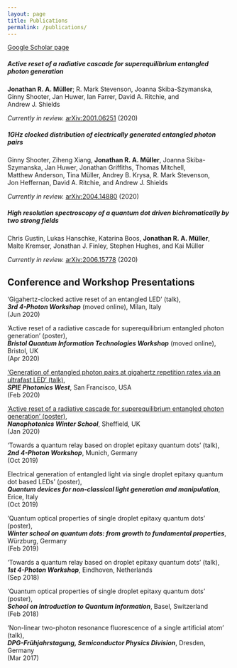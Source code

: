 ```yaml
---
layout: page
title: Publications
permalink: /publications/
---
```


[Google Scholar page](https://scholar.google.com/citations?user=OBSTfakAAAAJ)

##### **Active reset of a radiative cascade for superequilibrium entangled photon generation**
**Jonathan&nbsp;R.&nbsp;A.&nbsp;Müller**; R.&nbsp;Mark&nbsp;Stevenson, Joanna&nbsp;Skiba-Szymanska, Ginny&nbsp;Shooter, Jan&nbsp;Huwer, Ian&nbsp;Farrer, David&nbsp;A.&nbsp;Ritchie, and Andrew&nbsp;J.&nbsp;Shields  
<!--**Müller, Jonathan RA**;  Stevenson, R Mark; Skiba-Szymanska, Joanna; Shooter, Ginny; Huwer, Jan; Farrer, Ian; Ritchie, David A; Shields, Andrew J;   -->
_Currently in review._ [arXiv:2001.06251](https://arxiv.org/abs/2001.06251) (2020)

##### **1GHz clocked distribution of electrically generated entangled photon pairs**
Ginny&nbsp;Shooter, Ziheng&nbsp;Xiang, **Jonathan&nbsp;R.&nbsp;A.&nbsp;Müller**, Joanna&nbsp;Skiba-Szymanska, Jan&nbsp;Huwer, Jonathan&nbsp;Griffiths, Thomas&nbsp;Mitchell, Matthew&nbsp;Anderson, Tina&nbsp;Müller, Andrey&nbsp;B.&nbsp;Krysa, R.&nbsp;Mark&nbsp;Stevenson, Jon&nbsp;Heffernan, David&nbsp;A.&nbsp;Ritchie, and Andrew&nbsp;J.&nbsp;Shields  
<!-- Shooter, Ginny; Xiang, Ziheng; **Müller, Jonathan RA**; Skiba-Szymanska, Joanna; Huwer, Jan; Griffiths, Jonathan; Mitchell, Thomas; Anderson, Matthew; Müller, Tina; Krysa, Andrey B; Stevenson, R Mark; Heffernan, Jon; Ritchie, David A; Shields, Andrew J; -->
_Currently in review._ [arXiv:2004.14880](https://arxiv.org/abs/2004.14880) (2020)

##### **High resolution spectroscopy of a quantum dot driven bichromatically by two strong fields**
Chris&nbsp;Gustin, Lukas&nbsp;Hanschke, Katarina&nbsp;Boos, **Jonathan&nbsp;R.&nbsp;A.&nbsp;Müller**, Malte&nbsp;Kremser, Jonathan&nbsp;J.&nbsp;Finley, Stephen&nbsp;Hughes, and Kai&nbsp;Müller  
<!-- Gustin, Chris; Hanschke, Lukas; Boos, Katarina; **Müller, Jonathan RA**; Kremser, Malte; Finley, Jonathan J; Hughes, Stephen; Müller, Kai;   -->
_Currently in review._ [arXiv:2006.15778](https://arxiv.org/abs/2006.15778) (2020)


## Conference and Workshop Presentations
‘Gigahertz-clocked active reset of an entangled LED’ (talk),  
**_3rd 4-Photon Workshop_** (moved online), Milan, Italy  
(Jun 2020)

‘Active reset of a radiative cascade for superequilibrium entangled photon generation’ (poster),  
**_Bristol Quantum Information Technologies Workshop_** (moved online), Bristol, UK  
(Apr 2020)

[‘Generation of entangled photon pairs at gigahertz repetition rates via an ultrafast LED’ (talk)](https://spie.org/PW20O/conferencedetails/ultrafast-phenomena-and-nanophotonics#2545685:~:text=Generation%20of%20entangled%20photon%20pairs%20at,Toshiba%20Research%20Europe%20Ltd.%20(United%20Kingdom)),  
**_SPIE Photonics West_**, San Francisco, USA  
(Feb 2020)

[‘Active reset of a radiative cascade for superequilibrium entangled photon generation’ (poster)](https://sites.google.com/sheffield.ac.uk/nano-photonics-winter-school/abstract?authuser=0#h.p_QQmZLXIo_FAU:~:text=3%20%2D%20Jonathan%20M%C3%BCller%20%2D%20Toshiba,repetition%20rates%20via%20an%20entangled%20LED),  
**_Nanophotonics Winter School_**, Sheffield, UK  
(Jan 2020)

‘Towards a quantum relay based on droplet epitaxy quantum dots’ (talk),  
**_2nd 4-Photon Workshop_**, Munich, Germany  
(Oct 2019)

Electrical generation of entangled light via single droplet epitaxy quantum dot based LEDs’ (poster),  
**_Quantum devices for non-classical light generation and manipulation_**, Erice, Italy  
(Oct 2019)

‘Quantum optical properties of single droplet epitaxy quantum dots’ (poster),  
**_Winter school on quantum dots: from growth to fundamental properties_**,  
Würzburg, Germany  
(Feb 2019)

‘Towards a quantum relay based on droplet epitaxy quantum dots’ (talk),  
**_1st 4-Photon Workshop_**, Eindhoven, Netherlands  
(Sep 2018)

‘Quantum optical properties of single droplet epitaxy quantum dots’ (poster),  
**_School on Introduction to Quantum Information_**, Basel, Switzerland  
(Feb 2018)

‘Non-linear two-photon resonance fluorescence of a single artificial atom’ (talk),  
**_DPG-Frühjahrstagung, Semiconductor Physics Division_**, Dresden, Germany  
(Mar 2017)
